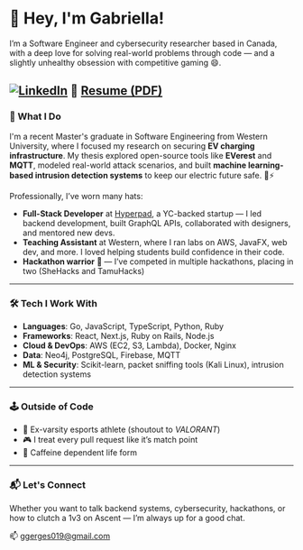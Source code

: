# 👋 Hey, I'm Gabriella!

I’m a Software Engineer and cybersecurity researcher based in Canada, with a deep love for solving real-world problems through code — and a slightly unhealthy obsession with competitive gaming 😄.

[![LinkedIn](https://img.shields.io/badge/LinkedIn-Gabriella_Gerges-blue?logo=linkedin&logoColor=white)](https://www.linkedin.com/in/gabriella-gerges)
📄 [Resume (PDF)](https://github.com/luxscious/git-cloud-storage/blob/main/Gabriella_Gerges_Resume.pdf) 
---

### 🧠 What I Do

I'm a recent Master's graduate in Software Engineering from Western University, where I focused my research on securing **EV charging infrastructure**. My thesis explored open-source tools like **EVerest** and **MQTT**, modeled real-world attack scenarios, and built **machine learning-based intrusion detection systems** to keep our electric future safe. 🔌⚡

Professionally, I’ve worn many hats:
- **Full-Stack Developer** at [Hyperpad](https://hyperpad.com), a YC-backed startup — I led backend development, built GraphQL APIs, collaborated with designers, and mentored new devs.
- **Teaching Assistant** at Western, where I ran labs on AWS, JavaFX, web dev, and more. I loved helping students build confidence in their code.
- **Hackathon warrior** 🥇 — I’ve competed in multiple hackathons, placing in two (SheHacks and TamuHacks)

---

### 🛠 Tech I Work With

- **Languages**: Go, JavaScript, TypeScript, Python, Ruby
- **Frameworks**: React, Next.js, Ruby on Rails, Node.js
- **Cloud & DevOps**: AWS (EC2, S3, Lambda), Docker, Nginx
- **Data**: Neo4j, PostgreSQL, Firebase, MQTT
- **ML & Security**: Scikit-learn, packet sniffing tools (Kali Linux), intrusion detection systems

---


### 🕹 Outside of Code

- 🧠 Ex-varsity esports athlete (shoutout to *VALORANT*)
- 🎮 I treat every pull request like it’s match point
- 🥤 Caffeine dependent life form

---

### 📬 Let's Connect

Whether you want to talk backend systems, cybersecurity, hackathons, or how to clutch a 1v3 on Ascent — I’m always up for a good chat.

📫 ggerges019@gmail.com 


